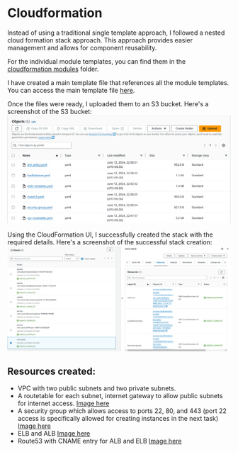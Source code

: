# Cloudformation

Instead of using a traditional single template approach, I followed a nested cloud formation stack approach. This approach provides easier management and allows for component reusability.

For the individual module templates, you can find them in the [cloudformation modules](./cloudformation/) folder.

I have created a main template file that references all the module templates. You can access the main template file [here](./cloudformation/main-template.yaml).

Once the files were ready, I uploaded them to an S3 bucket. Here's a screenshot of the S3 bucket: ![s3 bucket](./cloudformation/images/cftemplates.png)

Using the CloudFormation UI, I successfully created the stack with the required details. Here's a screenshot of the successful stack creation: ![CF success](./cloudformation/images/cfsuccess.png)


## Resources created: 

- VPC with two public subnets and two private subnets. 
- A routetable for each subnet, internet gateway to allow public subnets for internet access. [Image here](./cloudformation/images/vpc.png)
- A security group which allows access to ports 22, 80, and 443 (port 22 access is specifically allowed for creating instances in the next task) [Image here](./cloudformation/images/2024-06-13_00-02.png)
- ELB and ALB [Image here](./cloudformation/images/lbs.png)
- Route53 with CNAME entry for ALB and ELB [Image here](./cloudformation/images/r53.png)

